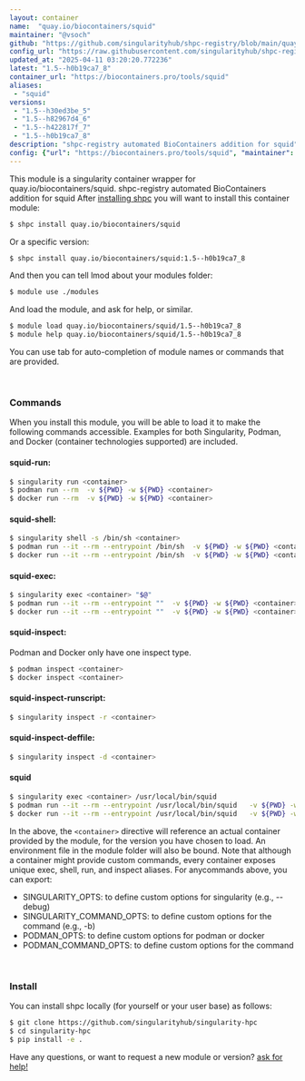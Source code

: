 ```yaml
---
layout: container
name:  "quay.io/biocontainers/squid"
maintainer: "@vsoch"
github: "https://github.com/singularityhub/shpc-registry/blob/main/quay.io/biocontainers/squid/container.yaml"
config_url: "https://raw.githubusercontent.com/singularityhub/shpc-registry/main/quay.io/biocontainers/squid/container.yaml"
updated_at: "2025-04-11 03:20:20.772236"
latest: "1.5--h0b19ca7_8"
container_url: "https://biocontainers.pro/tools/squid"
aliases:
 - "squid"
versions:
 - "1.5--h30ed3be_5"
 - "1.5--h82967d4_6"
 - "1.5--h422817f_7"
 - "1.5--h0b19ca7_8"
description: "shpc-registry automated BioContainers addition for squid"
config: {"url": "https://biocontainers.pro/tools/squid", "maintainer": "@vsoch", "description": "shpc-registry automated BioContainers addition for squid", "latest": {"1.5--h0b19ca7_8": "sha256:5b2fcea9e139003f76b6eebc9e0ec6a986c02b4b3f54b93d2d0e3080e5284bed"}, "tags": {"1.5--h30ed3be_5": "sha256:1e7d7a7b2424c5b912514471646aca6146f02b113645f78b97ee2a91d2bfae25", "1.5--h82967d4_6": "sha256:5d0823e0720cdc9b515516d8330a4612b9823901c3a35fc4371d65e0bb661cc4", "1.5--h422817f_7": "sha256:69c44ab400e1053b3e2b43de2b3454cb77a10e87abf993853842e62e60b55271", "1.5--h0b19ca7_8": "sha256:5b2fcea9e139003f76b6eebc9e0ec6a986c02b4b3f54b93d2d0e3080e5284bed"}, "docker": "quay.io/biocontainers/squid", "aliases": {"squid": "/usr/local/bin/squid"}}
---
```


This module is a singularity container wrapper for quay.io/biocontainers/squid.
shpc-registry automated BioContainers addition for squid
After [installing shpc](#install) you will want to install this container module:


```bash
$ shpc install quay.io/biocontainers/squid
```

Or a specific version:

```bash
$ shpc install quay.io/biocontainers/squid:1.5--h0b19ca7_8
```

And then you can tell lmod about your modules folder:

```bash
$ module use ./modules
```

And load the module, and ask for help, or similar.

```bash
$ module load quay.io/biocontainers/squid/1.5--h0b19ca7_8
$ module help quay.io/biocontainers/squid/1.5--h0b19ca7_8
```

You can use tab for auto-completion of module names or commands that are provided.

<br>

### Commands

When you install this module, you will be able to load it to make the following commands accessible.
Examples for both Singularity, Podman, and Docker (container technologies supported) are included.

#### squid-run:

```bash
$ singularity run <container>
$ podman run --rm  -v ${PWD} -w ${PWD} <container>
$ docker run --rm  -v ${PWD} -w ${PWD} <container>
```

#### squid-shell:

```bash
$ singularity shell -s /bin/sh <container>
$ podman run --it --rm --entrypoint /bin/sh  -v ${PWD} -w ${PWD} <container>
$ docker run --it --rm --entrypoint /bin/sh  -v ${PWD} -w ${PWD} <container>
```

#### squid-exec:

```bash
$ singularity exec <container> "$@"
$ podman run --it --rm --entrypoint ""  -v ${PWD} -w ${PWD} <container> "$@"
$ docker run --it --rm --entrypoint ""  -v ${PWD} -w ${PWD} <container> "$@"
```

#### squid-inspect:

Podman and Docker only have one inspect type.

```bash
$ podman inspect <container>
$ docker inspect <container>
```

#### squid-inspect-runscript:

```bash
$ singularity inspect -r <container>
```

#### squid-inspect-deffile:

```bash
$ singularity inspect -d <container>
```


#### squid

```bash
$ singularity exec <container> /usr/local/bin/squid
$ podman run --it --rm --entrypoint /usr/local/bin/squid   -v ${PWD} -w ${PWD} <container> -c " $@"
$ docker run --it --rm --entrypoint /usr/local/bin/squid   -v ${PWD} -w ${PWD} <container> -c " $@"
```



In the above, the `<container>` directive will reference an actual container provided
by the module, for the version you have chosen to load. An environment file in the
module folder will also be bound. Note that although a container
might provide custom commands, every container exposes unique exec, shell, run, and
inspect aliases. For anycommands above, you can export:

 - SINGULARITY_OPTS: to define custom options for singularity (e.g., --debug)
 - SINGULARITY_COMMAND_OPTS: to define custom options for the command (e.g., -b)
 - PODMAN_OPTS: to define custom options for podman or docker
 - PODMAN_COMMAND_OPTS: to define custom options for the command

<br>

### Install

You can install shpc locally (for yourself or your user base) as follows:

```bash
$ git clone https://github.com/singularityhub/singularity-hpc
$ cd singularity-hpc
$ pip install -e .
```

Have any questions, or want to request a new module or version? [ask for help!](https://github.com/singularityhub/singularity-hpc/issues)